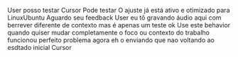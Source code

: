 User
posso testar
Cursor
 Pode testar O ajuste já está ativo e otimizado para LinuxUbuntu Aguardo seu feedback
User
eu tô gravando áudio aqui com berrever diferente de contexto mas é apenas um teste ok
Use este behavior quando quiser mudar completamente o foco ou contexto do trabalho
funcionou perfeito
problema agora eh o enviando que nao voltando ao esdtado inicial
Cursor
